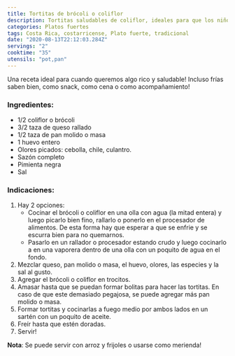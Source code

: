 ```yaml
---
title: Tortitas de brócoli o coliflor
description: Tortitas saludables de coliflor, ideales para que los niños coman este vegetal tan rechazado por ellos! 
categories: Platos fuertes
tags: Costa Rica, costarricense, Plato fuerte, tradicional
date: "2020-08-13T22:12:03.284Z"
servings: "2"
cooktime: "35"
utensils: "pot,pan"
---
```

Una receta ideal para cuando queremos algo rico y saludable! Incluso frías saben bien, como snack, como cena o como acompañamiento!

### Ingredientes:

- 1/2 coliflor o brócoli
- 3/2 taza de queso rallado
- 1/2 taza de pan molido o masa
- 1 huevo entero
- Olores picados: cebolla, chile, culantro.
- Sazón completo
- Pimienta negra
- Sal

### Indicaciones:

1. Hay 2 opciones: 
    - Cocinar el brócoli o coliflor en una olla con agua (la mitad entera) y luego picarlo bien fino, rallarlo o ponerlo en el procesador de alimentos. De esta forma hay que esperar a que se enfrie y se escurra bien para no quemarnos.
    - Pasarlo en un rallador o procesador estando crudo y luego cocinarlo a en una vaporera dentro de una olla con un poquito de agua en el fondo.
2. Mezclar queso, pan molido o masa, el huevo, olores, las especies y la sal al gusto.
3. Agregar el brócoli o coliflor en trocitos.
4. Amasar hasta que se puedan formar bolitas para hacer las tortitas. En caso de que este demasiado pegajosa, se puede agregar más pan molido o masa.
5. Formar tortitas y cocinarlas a fuego medio por ambos lados en un sartén con un poquito de aceite.
6. Freír hasta que estén doradas.
7. Servir!


**Nota**: Se puede servir con arroz y frijoles o usarse como merienda!
